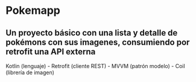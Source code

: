 # Pokemapp

## Un proyecto básico con una lista y detalle de pokémons con sus imagenes, consumiendo por retrofit una API externa

Kotlin (lenguaje) - Retrofit (cliente REST) - MVVM (patrón modelo) - Coil (librería de imagen)
